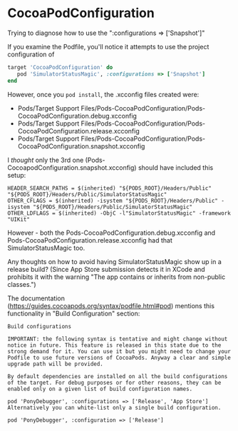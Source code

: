 # CocoaPodConfiguration
Trying to diagnose how to use the ":configurations => ['Snapshot']" 

If you examine the Podfile, you'll notice it attempts to use the project configuration of 

```ruby
target 'CocoaPodConfiguration' do
   pod 'SimulatorStatusMagic', :configurations => ['Snapshot']
end
```

However, once you ```pod install```, the .xcconfig files created were:

- Pods/Target Support Files/Pods-CocoaPodConfiguration/Pods-CocoaPodConfiguration.debug.xcconfig
- Pods/Target Support Files/Pods-CocoaPodConfiguration/Pods-CocoaPodConfiguration.release.xcconfig
- Pods/Target Support Files/Pods-CocoaPodConfiguration/Pods-CocoaPodConfiguration.snapshot.xcconfig


I _thought_ only the 3rd one (Pods-CocoapodConfiguration.snapshot.xcconfig) should have included this setup:
```
HEADER_SEARCH_PATHS = $(inherited) "${PODS_ROOT}/Headers/Public" "${PODS_ROOT}/Headers/Public/SimulatorStatusMagic"
OTHER_CFLAGS = $(inherited) -isystem "${PODS_ROOT}/Headers/Public" -isystem "${PODS_ROOT}/Headers/Public/SimulatorStatusMagic"
OTHER_LDFLAGS = $(inherited) -ObjC -l"SimulatorStatusMagic" -framework "UIKit"
```

However - both the Pods-CocoaPodConfiguration.debug.xcconfig and Pods-CocoaPodConfiguration.release.xcconfig had that SimulatorStatusMagic too.

Any thoughts on how to avoid having SimulatorStatusMagic show up in a release build?  (Since App Store submission detects it in XCode and prohibits it with the warning "The app contains or inherits from non-public classes.")



The documentation (https://guides.cocoapods.org/syntax/podfile.html#pod) mentions this functionality in "Build Configuration" section:

```
Build configurations

IMPORTANT: the following syntax is tentative and might change without notice in future. This feature is released in this state due to the strong demand for it. You can use it but you might need to change your Podfile to use future versions of CocoaPods. Anyway a clear and simple upgrade path will be provided.

By default dependencies are installed on all the build configurations of the target. For debug purposes or for other reasons, they can be enabled only on a given list of build configuration names.

pod 'PonyDebugger', :configurations => ['Release', 'App Store']
Alternatively you can white-list only a single build configuration.

pod 'PonyDebugger', :configuration => ['Release']
```
